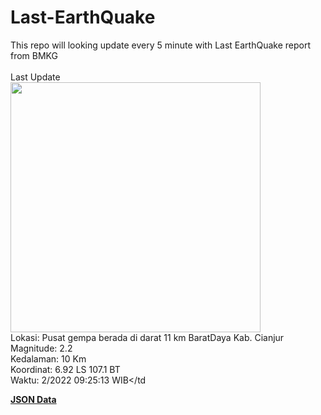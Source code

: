 # Last-EarthQuake
This repo will looking update every 5 minute with Last EarthQuake report from BMKG
<br>
<br>
Last Update
<br>
<img src="https://ews.bmkg.go.id/TEWS/data/20221204092513.mmi.jpg" width="400"/>
<br>
Lokasi: Pusat gempa berada di darat 11 km BaratDaya Kab. Cianjur <br>
Magnitude: 2.2 <br>
Kedalaman: 10 Km <br>
Koordinat: 6.92 LS 107.1 BT <br>
Waktu: 2/2022 09:25:13 WIB</td <br>

<a href="./data/data.json">**JSON Data**</a>
